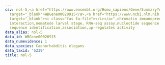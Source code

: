 ```yaml
---
csv: nol-5,<a href="https://www.ensembl.org/Homo_sapiens/Gene/Summary?db=core;g=WBGene00020915"
  target="_blank">WBGene00020915</a>,<a href="https://www.ncbi.nlm.nih.gov/pubmed/27688402"
  target="_blank"><i class="fas fa-file"></i></a>",chromatin immunoprecipitation assay,direct
  interaction,nematode larval stage, RNA-seq assay,nucleotide sequence identification,nucleotide
  sequence identification,association,up-regulates activity
data_alias: nol-5
data_id: WBGene00020915
data_numevidence: 1
data_species: Caenorhabditis elegans
data_taxid: '6239'
title: nol-5
---
```

